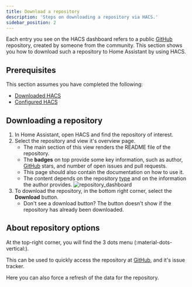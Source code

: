 ```yaml
---
title: Download a repository
description: 'Steps on downloading a repository via HACS.'
sidebar_position: 2
---
```


Each entry you see on the HACS dashboard refers to a public [GitHub](https://github.com) repository, created by someone from the community. This section shows you how to download such a repository to Home Assistant by using HACS.

## Prerequisites

This section assumes you have completed the following:

- [Downloaded HACS](/docs/use/download/download.md)
- [Configured HACS](/docs/use/configuration/basic.md)

## Downloading a repository

1. In Home Assistant, open HACS and find the repository of interest.
2. Select the repository and view it's overview page.
    - The main section of this view renders the README file of the repository.
    - The **badges** on top provide some key information, such as author, [GitHub](https://github.com) stars, and number of open issues and pull requests.
    - This page should also contain the documentation on how to use it.
    - The content depends on the repository [type](/docs/use/type/index.md) and on the information the author provides.
    ![repository_dashboard](/assets/images/repository_dashboard.png)
3. To download the repository, in the bottom right corner, select the **Download** button.
    - Don't see a download button? The button doesn't show if the repository has already been downloaded.

## About repository options

At the top-right corner, you will find the 3 dots menu (:material-dots-vertical:).

This can be used to quickly access the repository at [GitHub](https://github.com), and it's issue tracker.

Here you can also force a refresh of the data for the repository.

